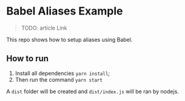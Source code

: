 # Babel Aliases Example

> TODO: article Link

This repo shows how to setup aliases using Babel.

## How to run

1. Install all dependencies `yarn install`;
1. Then run the command `yarn start`

A `dist` folder will be created and `dist/index.js` will be ran by nodejs.

